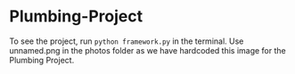 # Plumbing-Project

To see the project, run `python framework.py` in the terminal. Use unnamed.png in the photos folder as we have hardcoded this image for the Plumbing Project.

